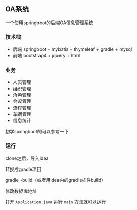## OA系统
一个使用springboot的后端OA信息管理系统

### 技术栈
* 后端 springboot + mybatis + thymeleaf + gradle + mysql
* 前端 bootstrap4 + jquery + html

### 业务
* 人员管理
* 组织管理
* 角色管理
* 会议管理
* 流程管理
* 车辆管理
* 信息统计

初学springboot的可以参考一下

### 运行
clone之后，导入idea

转换成gradle项目

gradle -build（或者用idea内的gradle插件build）

修改数据库地址

打开 `Application.java` 运行 `main` 方法就可以运行
